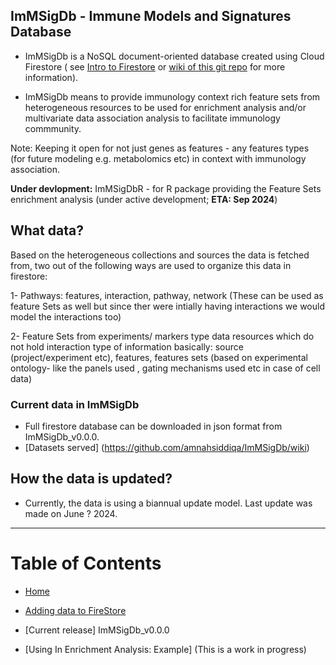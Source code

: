 ## ImMSigDb - Immune Models and Signatures Database 

- ImMSigDb  is a NoSQL document-oriented database created using Cloud Firestore ( see [Intro to Firestore](https://firebase.google.com/docs/firestore) or [wiki of this git repo](https://github.com/amnahsiddiqa/GCPFirebase_ImmuneData/wiki) for more information).

- ImMSigDb means to provide immunology context rich feature sets from heterogeneous resources to be used for enrichment analysis and/or multivariate data association analysis to facilitate immunology commmunity. 

Note: Keeping it open for not just genes as features - any features types (for future modeling e.g. metabolomics etc) in context with immunology association. 

**Under devlopment:**
ImMSigDbR - for R package providing the Feature Sets enrichment analysis (under active development; **ETA: Sep 2024**)


## What data?

Based on the heterogeneous collections and sources the data is fetched from, two out of the following ways are used to organize this data in firestore:

1- Pathways: features, interaction, pathway, network (These can be used as feature Sets as well but since ther were intially having interactions we would model the interactions too)

2- Feature Sets from experiments/ markers type data resources which do not hold interaction type of information basically: source (project/experiment etc), features, features sets (based on experimental ontology- like the panels used , gating mechanisms used etc in case of cell data) 

### Current data in ImMSigDb
- Full firestore database can be downloaded in json format from ImMSigDb_v0.0.0.
- [Datasets served] (https://github.com/amnahsiddiqa/ImMSigDb/wiki)

## How the data is updated?
- Currently, the data is using a biannual update model. Last update was made on June ? 2024.  


***
# Table of Contents
* [Home](https://github.com/amnahsiddiqa/GCPFirebase_ImmuneData/wiki)

* [Adding data to FireStore](https://github.com/amnahsiddiqa/ImmFeSdb/wiki/Adding-data-to-Firestore)

* [Current release] ImMSigDb_v0.0.0

* [Using In Enrichment Analysis: Example] (This is a work in progress)

